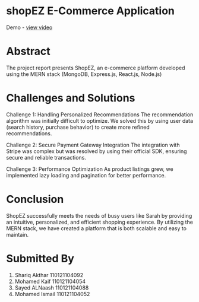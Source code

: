 # shopEZ E-Commerce Application
Demo - <a href="https://drive.google.com/file/d/1ICBZHecmwRsPb37V-ttO2oIT1XooqWjq/view?usp=sharing">view video</a>

# Abstract

The project report presents ShopEZ, an e-commerce platform developed using the MERN stack (MongoDB, Express.js, React.js, Node.js)

# Challenges and Solutions
Challenge 1: Handling Personalized Recommendations
The recommendation algorithm was initially difficult to optimize. We solved this by using user data (search history, purchase behavior) to create more refined recommendations.

Challenge 2: Secure Payment Gateway Integration
The integration with Stripe was complex but was resolved by using their official SDK, ensuring secure and reliable transactions.

Challenge 3: Performance Optimization
As product listings grew, we implemented lazy loading and pagination for better performance.

# Conclusion 
ShopEZ successfully meets the needs of busy users like Sarah by providing an intuitive, personalized, and efficient shopping experience. By utilizing the MERN stack, we have created a platform that is both scalable and easy to maintain.

# Submitted By
1. Shariq Akthar  110121104092
2. Mohamed Kaif   110121104054
3. Sayed ALNaash  110121104088
4. Mohamed Ismail 110121104052
